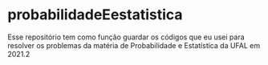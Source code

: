# probabilidadeEestatistica
Esse repositório tem como função guardar os códigos que eu usei para resolver os problemas da matéria de Probabilidade e Estatística da UFAL em 2021.2

